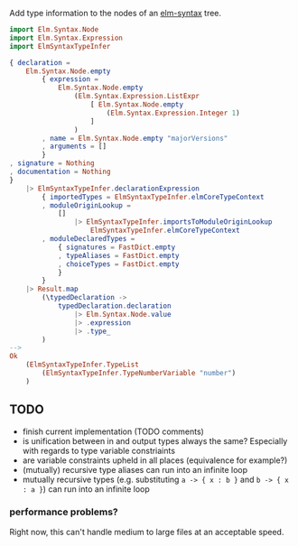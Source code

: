 Add type information to the nodes
of an [elm-syntax](https://dark.elm.dmy.fr/packages/stil4m/elm-syntax/latest/) tree.

```elm
import Elm.Syntax.Node
import Elm.Syntax.Expression
import ElmSyntaxTypeInfer

{ declaration =
    Elm.Syntax.Node.empty
        { expression =
            Elm.Syntax.Node.empty
                (Elm.Syntax.Expression.ListExpr
                    [ Elm.Syntax.Node.empty
                        (Elm.Syntax.Expression.Integer 1)
                    ]
                )
        , name = Elm.Syntax.Node.empty "majorVersions"
        , arguments = []
        }
, signature = Nothing
, documentation = Nothing
}
    |> ElmSyntaxTypeInfer.declarationExpression
        { importedTypes = ElmSyntaxTypeInfer.elmCoreTypeContext
        , moduleOriginLookup =
            []
                |> ElmSyntaxTypeInfer.importsToModuleOriginLookup
                    ElmSyntaxTypeInfer.elmCoreTypeContext
        , moduleDeclaredTypes =
            { signatures = FastDict.empty
            , typeAliases = FastDict.empty
            , choiceTypes = FastDict.empty
            }
        }
    |> Result.map
        (\typedDeclaration ->
            typedDeclaration.declaration
                |> Elm.Syntax.Node.value
                |> .expression
                |> .type_
        )
-->
Ok
    (ElmSyntaxTypeInfer.TypeList
        (ElmSyntaxTypeInfer.TypeNumberVariable "number")
    )
```

## TODO

-   finish current implementation (TODO comments)
-   is unification between in and output types always the same? Especially with regards to type variable constriaints
-   are variable constraints upheld in all places (equivalence for example?)
-   (mutually) recursive type aliases can run into an infinite loop
-   mutually recursive types (e.g. substituting `a -> { x : b }` and `b -> { x : a }`) can run into an infinite loop

### performance problems?

Right now, this can't handle medium to large files at an acceptable speed.
